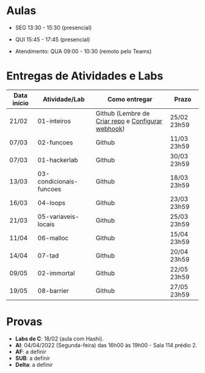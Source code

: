 

# Aulas

* SEG 13:30 - 15:30 (presencial)
* QUI 15:45 - 17:45 (presencial)

* Atendimento: QUA 09:00 - 10:30 (remoto pelo Teams)

# Entregas de Atividades e Labs


| Data início | Atividade/Lab                     | Como entregar                                                         | Prazo              |
|-------------|-----------------------------------|-----------------------------------------------------------------------|--------------------|
| 21/02 | 01-inteiros | Github (Lembre de [Criar repo](https://classroom.github.com/a/JPDpzr6H) e [Configurar webhook](https://insper.blackboard.com/bbcswebdav/pid-980938-dt-content-rid-9706549_2/xid-9706549_2)) | 25/02 23h59 |
| 07/03 | 02-funcoes | Github | 11/03 23h59 |
| 07/03 | 01-hackerlab | Github | 30/03 23h59 |
| 13/03 | 03-condicionais-funcoes | Github | 18/03 23h59 |
| 16/03 | 04-loops | Github | 23/03 23h59 |
| 21/03 | 05-variaveis-locais | Github | 25/03 23h59 |
| 11/04 | 06-malloc | Github | 15/04 23h59 |
| 14/04 | 07-tad | Github | 20/04 23h59 |
| 09/05 | 02-immortal | Github | 22/05 23h59 |
| 19/05 | 08-barrier | Github | 27/05 23h59 |


# Provas

- **Labs de C**: 18/02 (aula com Hashi).
- **AI**: 04/04/2022 (Segunda-feira) das 16h00 às 19h00 - Sala 114 prédio 2.
- **AF**: a definir
- **SUB**: a definir
- **Delta**: a definir